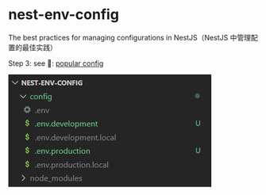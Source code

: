 # nest-env-config

The best practices for managing configurations in NestJS（NestJS 中管理配置的最佳实践）

Step 3: see 👀: [popular config]('./config')

![](./config-env-file.png)

